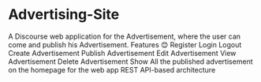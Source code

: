 # Advertising-Site
A Discourse web application for the Advertisement, where the user can come and publish his Advertisement.
Features 😊
Register
Login
Logout
Create Advertisement
Publish Advertisement
Edit Advertisement
View Advertisement
Delete Advertisement
Show All the published advertisement on the homepage for the web app
REST API-based architecture
